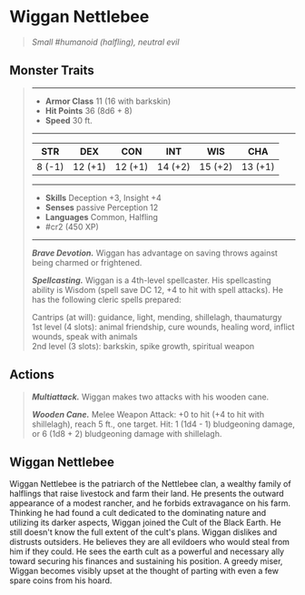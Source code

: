 # Wiggan Nettlebee
>*Small #humanoid (halfling), neutral evil*
## Monster Traits
>___
>- **Armor Class** 11 (16 with barkskin)
>- **Hit Points** 36 (8d6 + 8)
>- **Speed** 30 ft.
>___
>|STR|DEX|CON|INT|WIS|CHA|
>|:---:|:---:|:---:|:---:|:---:|:---:|
>|8 (-1)|12 (+1)|12 (+1)|14 (+2)|15 (+2)|13 (+1)|
>___
>- **Skills** Deception +3, Insight +4
>- **Senses** passive Perception 12
>- **Languages** Common, Halfling
>- #cr2 (450 XP)
>___
>***Brave Devotion.*** Wiggan has advantage on saving throws against being charmed or frightened.  
>
>***Spellcasting.*** Wiggan is a 4th-level spellcaster. His spellcasting ability is Wisdom (spell save DC 12, +4 to hit with spell attacks). He has the following cleric spells prepared:  
>
>Cantrips (at will): guidance, light, mending, shillelagh, thaumaturgy  
>1st level (4 slots): animal friendship, cure wounds, healing word, inflict wounds, speak with animals  
>2nd level (3 slots): barkskin, spike growth, spiritual weapon  
>
## Actions
>***Multiattack.*** Wiggan makes two attacks with his wooden cane.  
>
>***Wooden Cane.*** Melee Weapon Attack: +0 to hit (+4 to hit with shillelagh), reach 5 ft., one target. Hit: 1 (1d4 - 1) bludgeoning damage, or 6 (1d8 + 2) bludgeoning damage with shillelagh.
## Wiggan Nettlebee
Wiggan Nettlebee is the patriarch of the Nettlebee clan, a wealthy family of halflings that raise livestock and farm their land. He presents the outward appearance of a modest rancher, and he forbids extravagance on his farm. Thinking he had found a cult dedicated to the dominating nature and utilizing its darker aspects, Wiggan joined the Cult of the Black Earth. He still doesn't know the full extent of the cult's plans.
Wiggan dislikes and distrusts outsiders. He believes they are all evildoers who would steal from him if they could. He sees the earth cult as a powerful and necessary ally toward securing his finances and sustaining his position. A greedy miser, Wiggan becomes visibly upset at the thought of parting with even a few spare coins from his hoard.